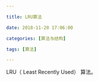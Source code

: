 ```yaml
---

title: LRU算法

date: 2018-11-20 17:06:00

categories: [算法与结构]

tags: [算法]

---
```



LRU（ Least Recently Used） 算法。


<!--more-->